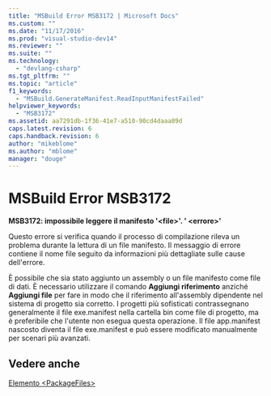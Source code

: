 ```yaml
---
title: "MSBuild Error MSB3172 | Microsoft Docs"
ms.custom: ""
ms.date: "11/17/2016"
ms.prod: "visual-studio-dev14"
ms.reviewer: ""
ms.suite: ""
ms.technology: 
  - "devlang-csharp"
ms.tgt_pltfrm: ""
ms.topic: "article"
f1_keywords: 
  - "MSBuild.GenerateManifest.ReadInputManifestFailed"
helpviewer_keywords: 
  - "MSB3172"
ms.assetid: aa7291db-1f36-41e7-a510-90cd4daaa89d
caps.latest.revision: 6
caps.handback.revision: 6
author: "mikeblome"
ms.author: "mblome"
manager: "douge"
---
```

# MSBuild Error MSB3172
**MSB3172: impossibile leggere il manifesto '\<file\>'. '  \<errore\>'**  
  
 Questo errore si verifica quando il processo di compilazione rileva un problema durante la lettura di un file manifesto.  Il messaggio di errore contiene il nome file seguito da informazioni più dettagliate sulle cause dell'errore.  
  
 È possibile che sia stato aggiunto un assembly o un file manifesto come file di dati.  È necessario utilizzare il comando **Aggiungi riferimento** anziché **Aggiungi file** per fare in modo che il riferimento all'assembly dipendente nel sistema di progetto sia corretto.  I progetti più sofisticati contrassegnano generalmente il file exe.manifest nella cartella bin come file di progetto, ma è preferibile che l'utente non esegua questa operazione.  Il file app.manifest nascosto diventa il file exe.manifest e può essere modificato manualmente per scenari più avanzati.  
  
## Vedere anche  
 [Elemento \<PackageFiles\>](../deployment/packagefiles-element-bootstrapper.md)